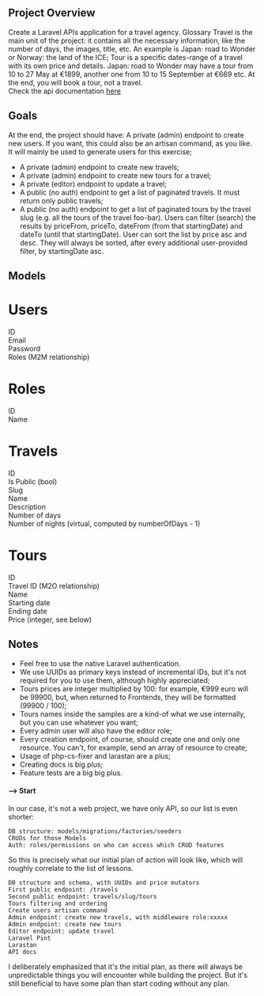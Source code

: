  
## Project Overview
Create a Laravel APIs application for a travel agency.
Glossary
Travel is the main unit of the project: it contains all the necessary information, like the number of days, the images, title, etc. An example is Japan: road to Wonder or Norway: the land of the ICE;
Tour is a specific dates-range of a travel with its own price and details. Japan: road to Wonder may have a tour from 10 to 27 May at €1899, another one from 10 to 15 September at €669 etc. At the end, you will book a tour, not a travel.<br>
Check the api documentation <a href="https://pop-corn-code.github.io/TravelAgencyAPI/public/docs">here</a>
## Goals
At the end, the project should have:
A private (admin) endpoint to create new users. If you want, this could also be an artisan command, as you like. It will mainly be used to generate users for this exercise;
* A private (admin) endpoint to create new travels;
* A private (admin) endpoint to create new tours for a travel;
* A private (editor) endpoint to update a travel;
* A public (no auth) endpoint to get a list of paginated travels. It must return only public travels;
* A public (no auth) endpoint to get a list of paginated tours by the travel slug (e.g. all the tours of the travel foo-bar). Users can filter (search) the results by priceFrom, priceTo, dateFrom (from that startingDate) and dateTo (until that startingDate). User can sort the list by price asc and desc. They will always be sorted, after every additional user-provided filter, by startingDate asc.
## Models
# Users
ID<br>
Email<br>
Password<br>
Roles (M2M relationship)
# Roles
ID<br>
Name
# Travels
ID<br>
Is Public (bool)<br>
Slug<br>
Name<br>
Description<br>
Number of days<br>
Number of nights (virtual, computed by numberOfDays - 1)<br>
# Tours
ID<br>
Travel ID (M2O relationship)<br>
Name<br>
Starting date<br>
Ending date<br>
Price (integer, see below)<br>
## Notes
<ul>
    <li>Feel free to use the native Laravel authentication.</li>
    <li>We use UUIDs as primary keys instead of incremental IDs, but it's not required for you to use them, although highly appreciated;</li>
    <li>
Tours prices are integer multiplied by 100: for example, €999 euro will be 99900, but, when returned to Frontends, they will be formatted (99900 / 100);</li>
    <li>
Tours names inside the samples are a kind-of what we use internally, but you can use whatever you want;</li>
    <li>
Every admin user will also have the editor role;</li>
    <li>
Every creation endpoint, of course, should create one and only one resource. You can't, for example, send an array of resource to create;</li>
    <li>
Usage of php-cs-fixer and larastan are a plus;</li>
    <li>
Creating docs is big plus;</li>
    <li>
Feature tests are a big big plus.</li>
</ul>

#### --> Start

In our case, it's not a web project, we have only API, so our list is even shorter:

    DB structure: models/migrations/factories/seeders
    CRUDs for those Models
    Auth: roles/permissions on who can access which CRUD features

So this is precisely what our initial plan of action will look like, which will roughly correlate to the list of lessons.

    DB structure and schema, with UUIDs and price mutators
    First public endpoint: /travels
    Second public endpoint: travels/slug/tours
    Tours filtering and ordering
    Create users artisan command
    Admin endpoint: create new travels, with middleware role:xxxxx
    Admin endpoint: create new tours
    Editor endpoint: update travel
    Laravel Pint
    Larastan
    API docs

I deliberately emphasized that it's the initial plan, as there will always be unpredictable things you will encounter while building the project. But it's still beneficial to have some plan than start coding without any plan.
